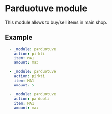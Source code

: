 # Parduotuve module

This module allows to buy/sell items in main shop.

## Example

```yaml
  - _module: parduotuve
    action: pirkti
    item: MA1
    amount: max
```
```yaml
  - _module: parduotuve
    action: pirkti
    item: MA1
    amount: 5
```
```yaml
  - _module: parduotuve
    action: parduoti
    item: MA1
    amount: max
```
